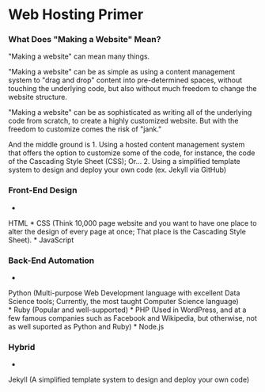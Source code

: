 # Web Hosting Primer

### What Does "Making a Website" Mean?

"Making a website" can mean many things. 

"Making a website" can be as simple as using a content management system to "drag and drop" content into pre-determined spaces, without touching the underlying code, but also without much freedom to change the website structure. 

"Making a website" can be as sophisticated as writing all of the underlying code from scratch, to create a highly customized website. But with the freedom to customize comes the risk of "jank."

And the middle ground is 
1. 
Using a hosted content management system that offers the option to customize some of the code, for instance, the code of the Cascading Style Sheet (CSS); Or...
2. Using a simplified template system to design and deploy your own code (ex. Jekyll via GitHub)
 

### Front-End Design
* 
HTML
* 
CSS (Think 10,000 page website and you want to have one place to alter the design of every page at once; That place is the Cascading Style Sheet). 
* 
JavaScript

### Back-End Automation
* 
Python (Multi-purpose Web Development language with excellent Data Science tools; Currently, the most taught Computer Science language)  
* 
Ruby (Popular and well-supported)
* 
PHP (Used in WordPress, and at a few famous companies such as Facebook and Wikipedia, but otherwise, not as well suported as Python and Ruby)
* 
Node.js

### Hybrid
* 
Jekyll (A simplified template system to design and deploy your own code)



